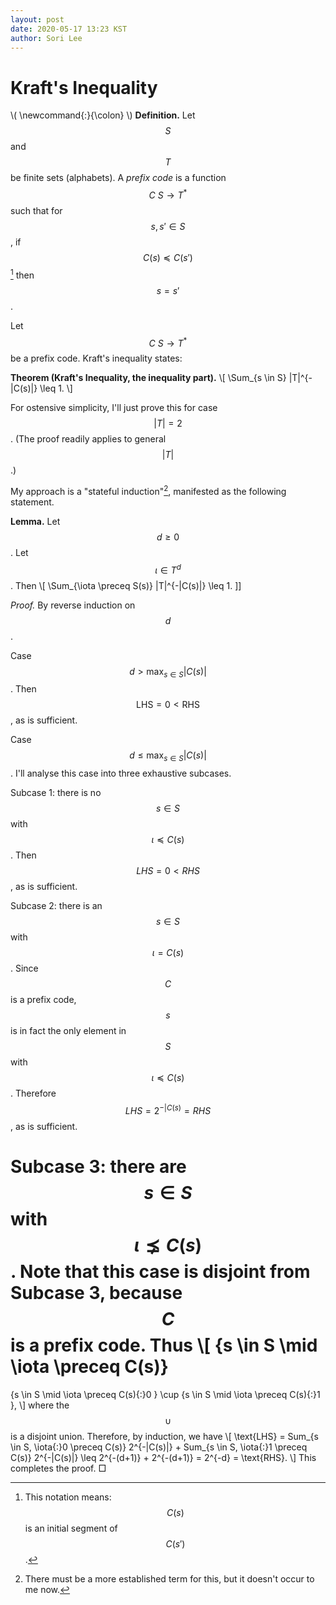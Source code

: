 ```yaml
---
layout: post
date: 2020-05-17 13:23 KST
author: Sori Lee
---
```


# Kraft's Inequality

\\(
\newcommand{\:}{\colon}
\\)
**Definition.** Let $$S$$ and $$T$$ be finite sets (alphabets). A *prefix code*
is a function $$C\: S \to T^*$$ such that for $$s,s' \in S$$, if
$$C(s) \preceq C(s')$$[^1] then $$s = s'$$.

[^1]: This notation means: $$C(s)$$ is an initial segment of
$$C(s')$$.

Let $$C\: S \to T^*$$ be a prefix code. Kraft's inequality states:

**Theorem (Kraft's Inequality, the inequality part).**
\\[ \Sum_{s \in S} |T|^{-|C(s)|} \leq 1. \\]

For ostensive simplicity, I'll just prove this for case $$|T| = 2$$. (The proof
readily applies to general $$|T|$$.)

My approach is a "stateful induction"[^2], manifested as the following
statement.

[^2]: There must be a more established term for this, but it doesn't occur to me now.

**Lemma.** Let $$d \geq 0$$. Let $$\iota \in T^d$$. Then
\\[ \Sum_{\iota \preceq S(s)} |T|^{-|C(s)|} \leq 1. \]]

*Proof.* By reverse induction on $$d$$.

Case $$d > \max_{s \in S} |C(s)|$$. Then $$\text{LHS} = 0 < \text{RHS}$$, as is sufficient.

Case $$d \leq \max_{s \in S} |C(s)|$$. I'll analyse this case into three
exhaustive subcases.

Subcase 1: there is no $$s \in S$$ with $$\iota \preceq C(s)$$. Then
$$LHS = 0 < RHS$$, as is sufficient.

Subcase 2: there is an $$s \in S$$ with $$\iota = C(s)$$. Since $$C$$ is a
prefix code, $$s$$ is in fact the only element in $$S$$ with
$$\iota \preceq C(s)$$. Therefore $$LHS = 2^{-|C(s)} = RHS$$, as is sufficient.

Subcase 3: there are $$s \in S$$ with $$\iota \precneq C(s)$$. Note
that this case is disjoint from Subcase 3, because $$C$$ is a prefix
code. Thus
\\[
\{s \in S \mid \iota \preceq C(s)\}
=
\{s \in S \mid \iota \preceq C(s){:}0 \}
\cup
\{s \in S \mid \iota \preceq C(s){:}1 \},
\\]
where the $$\cup$$ is a disjoint union.
Therefore, by induction, we have
\\[
\text{LHS}
=    Sum_{s \in S, \iota{:}0 \preceq C(s)} 2^{-|C(s)|} +
     Sum_{s \in S, \iota{:}1 \preceq C(s)} 2^{-|C(s)|}
\leq 2^{-(d+1)} + 2^{-(d+1)}
=    2^{-d}
=    \text{RHS}.
\\]
This completes the proof. □

